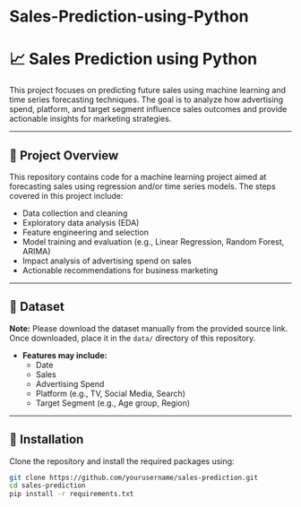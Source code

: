 # Sales-Prediction-using-Python

# 📈 Sales Prediction using Python

This project focuses on predicting future sales using machine learning and time series forecasting techniques. The goal is to analyze how advertising spend, platform, and target segment influence sales outcomes and provide actionable insights for marketing strategies.

---

## 🚀 Project Overview

This repository contains code for a machine learning project aimed at forecasting sales using regression and/or time series models. The steps covered in this project include:

- Data collection and cleaning
- Exploratory data analysis (EDA)
- Feature engineering and selection
- Model training and evaluation (e.g., Linear Regression, Random Forest, ARIMA)
- Impact analysis of advertising spend on sales
- Actionable recommendations for business marketing

---

## 🧾 Dataset

**Note:** Please download the dataset manually from the provided source link. Once downloaded, place it in the `data/` directory of this repository.

- **Features may include:**  
  - Date  
  - Sales  
  - Advertising Spend  
  - Platform (e.g., TV, Social Media, Search)  
  - Target Segment (e.g., Age group, Region)

---

## 🔧 Installation

Clone the repository and install the required packages using:

```bash
git clone https://github.com/yourusername/sales-prediction.git
cd sales-prediction
pip install -r requirements.txt

